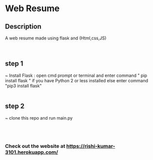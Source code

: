 # Web Resume

## Description

A web resume made using flask and (Html,css,JS)  
<br>
<br>


## step 1

~ Install Flask : open cmd prompt or terminal and enter command " pip install flask " if you have Python 2 or less installed else enter command "pip3 install flask" 
<br>
<br>


## step 2


~ clone this repo and run main.py 
<br>
<br>
<br>
<br>

### Check out the website at https://rishi-kumar-3101.herokuapp.com/
